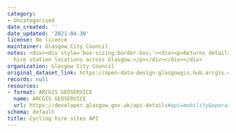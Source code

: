 ```yaml
---
category:
- Uncategorised
date_created: ''
date_updated: '2021-04-30'
license: No licence
maintainer: Glasgow City Council
notes: <div><div style='box-sizing:border-box;'><div><p>Returns details for nextbike
  hire station locations across Glasgow.</p></div></div></div>
organization: Glasgow City Council
original_dataset_link: https://open-data-design-glasgowgis.hub.arcgis.com/documents/GlasgowGIS::cycling-hire-sites-api
records: null
resources:
- format: ARCGIS GEOSERVICE
  name: ARCGIS GEOSERVICE
  url: https://developer.glasgow.gov.uk/api-details#api=mobility&operation=sites
schema: default
title: Cycling hire sites API
---
```


